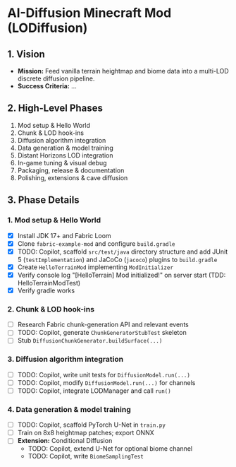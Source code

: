 # AI-Diffusion Minecraft Mod (LODiffusion)

## 1. Vision
- **Mission:** Feed vanilla terrain heightmap and biome data into a multi-LOD discrete diffusion pipeline.
- **Success Criteria:** ...

## 2. High-Level Phases
1. Mod setup & Hello World
2. Chunk & LOD hook-ins
3. Diffusion algorithm integration
4. Data generation & model training
5. Distant Horizons LOD integration
6. In-game tuning & visual debug
7. Packaging, release & documentation
8. Polishing, extensions & cave diffusion

## 3. Phase Details

### 1. Mod setup & Hello World
- [x] Install JDK 17+ and Fabric Loom
- [x] Clone `fabric-example-mod` and configure `build.gradle`
- [x] TODO: Copilot, scaffold `src/test/java` directory structure and add JUnit 5 (`testImplementation`) and JaCoCo (`jacoco`) plugins to `build.gradle`
- [x] Create `HelloTerrainMod` implementing `ModInitializer`
- [x] Verify console log "[HelloTerrain] Mod initialized!" on server start (TDD: HelloTerrainModTest)
- [x] Verify gradle works

### 2. Chunk & LOD hook-ins
- [ ] Research Fabric chunk-generation API and relevant events
- [ ] TODO: Copilot, generate `ChunkGeneratorStubTest` skeleton
- [ ] Stub `DiffusionChunkGenerator.buildSurface(...)`

### 3. Diffusion algorithm integration
- [ ] TODO: Copilot, write unit tests for `DiffusionModel.run(...)`
- [ ] TODO: Copilot, modify `DiffusionModel.run(...)` for channels
- [ ] TODO: Copilot, integrate LODManager and call `run()`

### 4. Data generation & model training
- [ ] TODO: Copilot, scaffold PyTorch U-Net in `train.py`
- [ ] Train on 8x8 heightmap patches; export ONNX
- [ ] **Extension:** Conditional Diffusion
  - TODO: Copilot, extend U-Net for optional biome channel
  - TODO: Copilot, write `BiomeSamplingTest`
